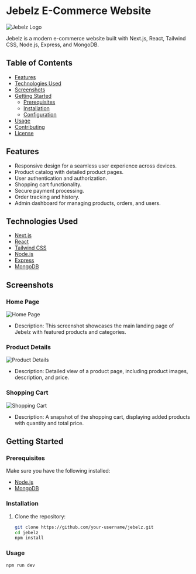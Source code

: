 # Jebelz E-Commerce Website

![Jebelz Logo](link_to_your_logo.png)

Jebelz is a modern e-commerce website built with Next.js, React, Tailwind CSS, Node.js, Express, and MongoDB.

## Table of Contents
- [Features](#features)
- [Technologies Used](#technologies-used)
- [Screenshots](#screenshots)
- [Getting Started](#getting-started)
  - [Prerequisites](#prerequisites)
  - [Installation](#installation)
  - [Configuration](#configuration)
- [Usage](#usage)
- [Contributing](#contributing)
- [License](#license)

## Features

- Responsive design for a seamless user experience across devices.
- Product catalog with detailed product pages.
- User authentication and authorization.
- Shopping cart functionality.
- Secure payment processing.
- Order tracking and history.
- Admin dashboard for managing products, orders, and users.

## Technologies Used

- [Next.js](https://nextjs.org/)
- [React](https://reactjs.org/)
- [Tailwind CSS](https://tailwindcss.com/)
- [Node.js](https://nodejs.org/)
- [Express](https://expressjs.com/)
- [MongoDB](https://www.mongodb.com/)

## Screenshots

### Home Page

![Home Page](screenshots/home-page.png)

- Description: This screenshot showcases the main landing page of Jebelz with featured products and categories.

### Product Details

![Product Details](screenshots/product-details.png)

- Description: Detailed view of a product page, including product images, description, and price.

### Shopping Cart

![Shopping Cart](screenshots/shopping-cart.png)

- Description: A snapshot of the shopping cart, displaying added products with quantity and total price.

## Getting Started

### Prerequisites

Make sure you have the following installed:

- [Node.js](https://nodejs.org/)
- [MongoDB](https://www.mongodb.com/)

### Installation

1. Clone the repository:

   ```bash
   git clone https://github.com/your-username/jebelz.git
   cd jebelz
   npm install
### Usage
    npm run dev


